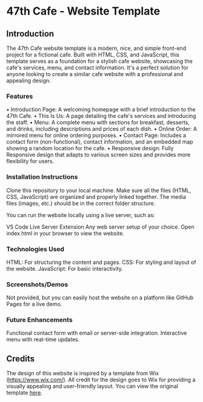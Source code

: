 # 47th Cafe - Website Template
## Introduction
The 47th Cafe website template is a modern, nice, and simple front-end project for a fictional cafe. Built with HTML, CSS, and JavaScript, this template serves as a foundation for a stylish cafe website, showcasing the cafe's services, menu, and contact information. It's a perfect solution for anyone looking to create a similar cafe website with a professional and appealing design.

### Features
• Introduction Page: A welcoming homepage with a brief introduction to the 47th Cafe.
• This Is Us: A page detailing the cafe's services and introducing the staff.
• Menu: A complete menu with sections for breakfast, desserts, and drinks, including descriptions and prices of each dish.
• Online Order: A mirrored menu for online ordering purposes.
• Contact Page: Includes a contact form (non-functional), contact information, and an embedded map showing a random location for the cafe.
• Responsive design: Fully Responsive design that adapts to various screen sizes and provides more flexibility for users. 

### Installation Instructions
Clone this repository to your local machine.
Make sure all the files (HTML, CSS, JavaScript) are organized and properly linked together. The media files (images, etc.) should be in the correct folder structure.

You can run the website locally using a live server, such as:

VS Code Live Server Extension
Any web server setup of your choice.
Open index.html in your browser to view the website.

### Technologies Used
HTML: For structuring the content and pages.
CSS: For styling and layout of the website.
JavaScript: For basic interactivity.

### Screenshots/Demos
Not provided, but you can easily host the website on a platform like GitHub Pages for a live demo.

### Future Enhancements
Functional contact form with email or server-side integration.
Interactive menu with real-time updates.

## Credits
The design of this website is inspired by a template from Wix (https://www.wix.com/). All credit for the design goes to Wix for providing a visually appealing and user-friendly layout. You can view the original template [here](https://www.wix.com/website-template/view/html/3096?originUrl=https%3A%2F%2Fwww.wix.com%2Fwebsite%2Ftemplates%3Fcriteria%3D47th%2Bcafe&tpClick=view_button&esi=e67047b6-8c0a-44f0-8e1d-cd4d95904f7a).
